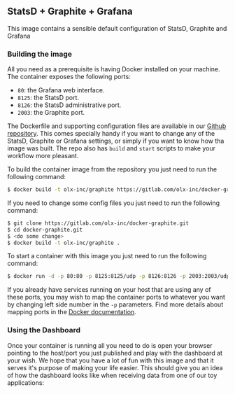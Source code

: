 StatsD + Graphite + Grafana
---------------------------

This image contains a sensible default configuration of StatsD, Graphite and Grafana


### Building the image ###

All you need as a prerequisite is having Docker installed on your machine. The container exposes the following ports:

- `80`: the Grafana web interface.
- `8125`: the StatsD port.
- `8126`: the StatsD administrative port.
- `2003`: the Graphite port.

The Dockerfile and supporting configuration files are available in our [Github repository](https://gitlab.com/olx-inc/docker-graphite.git).
This comes specially handy if you want to change any of the StatsD, Graphite or Grafana settings, or simply if you want
to know how tha image was built. The repo also has `build` and `start` scripts to make your workflow more pleasant.

To build the container image from the repository you just need to run the following command:

```bash
$ docker build -t olx-inc/graphite https://gitlab.com/olx-inc/docker-graphite.git
```

If you need to change some config files you just need to run the following command:

```bash
$ git clone https://gitlab.com/olx-inc/docker-graphite.git
$ cd docker-graphite.git
$ <do some change>
$ docker build -t olx-inc/graphite .
```

To start a container with this image you just need to run the following command:

```bash
$ docker run -d -p 80:80 -p 8125:8125/udp -p 8126:8126 -p 2003:2003/udp --name graphite olx-inc/graphite
```

If you already have services running on your host that are using any of these ports, you may wish to map the container
ports to whatever you want by changing left side number in the `-p` parameters. Find more details about mapping ports
in the [Docker documentation](http://docs.docker.io/use/port_redirection/#port-redirection).


### Using the Dashboard ###

Once your container is running all you need to do is open your browser pointing to the host/port you just published and
play with the dashboard at your wish. We hope that you have a lot of fun with this image and that it serves it's
purpose of making your life easier. This should give you an idea of how the dashboard looks like when receiving data
from one of our toy applications:
